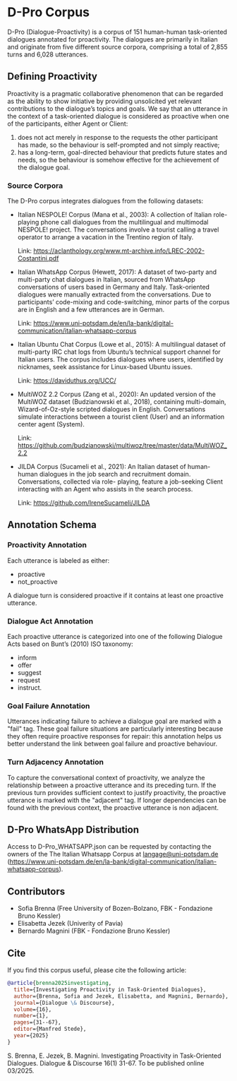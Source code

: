 # D-Pro Corpus
D-Pro (Dialogue-Proactivity) is a corpus of 151 human-human task-oriented dialogues annotated for proactivity.
The dialogues are primarily in Italian and originate from five different source corpora, comprising a total of 2,855 turns and 6,028 utterances.

## Defining Proactivity
Proactivity is a pragmatic collaborative phenomenon that can be regarded as the ability to show initiative by providing unsolicited yet relevant contributions to the dialogue’s topics and goals. We say that an utterance in the context of a task-oriented dialogue is considered as proactive when one of the participants, either Agent or Client:
  1. does not act merely in response to the requests the other participant has made, so the behaviour is self-prompted and not simply reactive;
  2. has a long-term, goal-directed behaviour that predicts future states and needs, so the behaviour is somehow effective for the achievement of the dialogue goal.

### Source Corpora
The D-Pro corpus integrates dialogues from the following datasets:
- Italian NESPOLE! Corpus (Mana et al., 2003): A collection of Italian role-playing phone call dialogues from the multilingual and multimodal NESPOLE! project. The   conversations involve a tourist calling a travel operator to arrange a vacation in the Trentino region of Italy.
  
  Link: https://aclanthology.org/www.mt-archive.info/LREC-2002-Costantini.pdf
- Italian WhatsApp Corpus (Hewett, 2017): A dataset of two-party and multi-party chat dialogues in Italian, sourced from WhatsApp conversations of users based in     Germany and Italy. Task-oriented dialogues were manually extracted from the conversations. Due to participants’ code-mixing and code-switching, minor parts of      the corpus are in English and a few utterances are in German.
  
  Link: https://www.uni-potsdam.de/en/la-bank/digital-communication/italian-whatsapp-corpus
- Italian Ubuntu Chat Corpus (Lowe et al., 2015): A multilingual dataset of multi-party IRC chat logs from Ubuntu’s technical support channel for Italian users.      The corpus includes dialogues where users, identified by nicknames, seek assistance for Linux-based Ubuntu issues.

  Link: https://daviduthus.org/UCC/
- MultiWOZ 2.2 Corpus (Zang et al., 2020): An updated version of the MultiWOZ dataset (Budzianowski et al., 2018), containing multi-domain, Wizard-of-Oz-style        scripted dialogues in English. Conversations simulate interactions between a tourist client (User) and an information center agent (System).

  Link: https://github.com/budzianowski/multiwoz/tree/master/data/MultiWOZ_2.2
- JILDA Corpus (Sucameli et al., 2021): An Italian dataset of human-human dialogues in the job search and recruitment domain. Conversations, collected via role-      playing, feature a job-seeking Client interacting with an Agent who assists in the search process.

  Link: https://github.com/IreneSucameli/JILDA

## Annotation Schema
### Proactivity Annotation
Each utterance is labeled as either:
- proactive
- not_proactive

A dialogue turn is considered proactive if it contains at least one proactive utterance.

### Dialogue Act Annotation
Each proactive utterance is categorized into one of the following Dialogue Acts based on Bunt’s (2010) ISO taxonomy:
- inform
- offer
- suggest
- request
- instruct.

### Goal Failure Annotation
Utterances indicating failure to achieve a dialogue goal are marked with a "fail" tag. These goal failure situations are particularly interesting because they often require proactive responses for repair: this annotation helps us better understand the link between goal failure and proactive behaviour.
 
### Turn Adjacency Annotation
To capture the conversational context of proactivity, we analyze the relationship between a proactive utterance and its preceding turn. If the previous turn provides sufficient context to justify proactivity, the proactive utterance is marked with the "adjacent" tag. If longer dependencies can be found with the previous context, the proactive utterance is non adjacent.

## D-Pro WhatsApp Distribution
Access to D-Pro_WHATSAPP.json can be requested by contacting the owners of the The Italian Whatsapp Corpus at langage@uni-potsdam.de (https://www.uni-potsdam.de/en/la-bank/digital-communication/italian-whatsapp-corpus).

## Contributors
- Sofia Brenna (Free University of Bozen-Bolzano, FBK - Fondazione Bruno Kessler)
- Elisabetta Jezek (Univerity of Pavia)
- Bernardo Magnini (FBK - Fondazione Bruno Kessler)

## Cite
If you find this corpus useful, please cite the following article:

```bibtex
@article{brenna2025investigating,
  title={Investigating Proactivity in Task-Oriented Dialogues},
  author={Brenna, Sofia and Jezek, Elisabetta, and Magnini, Bernardo},
  journal={Dialogue \& Discourse},
  volume={16},
  number={1},
  pages={31--67},
  editor={Manfred Stede},
  year={2025}
}
```
S. Brenna, E. Jezek, B. Magnini. Investigating Proactivity in Task-Oriented Dialogues. Dialogue & Discourse 16(1) 31-67. To be published online 03/2025.
